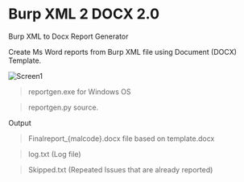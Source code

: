 # Burp XML 2 DOCX 2.0
Burp XML to Docx Report Generator

Create Ms Word reports from Burp XML file using Document (DOCX) Template.

![Screen1](https://user-images.githubusercontent.com/85091462/194997449-430cefe9-931d-4c69-9089-ab89607c97c1.jpg)

> reportgen.exe for Windows OS

> reportgen.py source.

Output

> Finalreport_{malcode}.docx file based on template.docx

> log.txt (Log file)

> Skipped.txt (Repeated Issues that are already reported)
